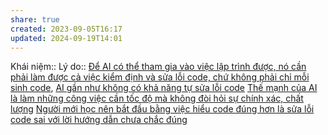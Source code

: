 ```yaml
---
share: true
created: 2023-09-05T16:17
updated: 2024-09-19T14:01
---
```

Khái niệm:: 
Lý do:: [Để AI có thể tham gia vào việc lập trình được, nó cần phải làm được cả việc kiểm định và sửa lỗi code, chứ không phải chỉ mỗi sinh code](./%C4%90%E1%BB%83%20AI%20c%C3%B3%20th%E1%BB%83%20tham%20gia%20v%C3%A0o%20vi%E1%BB%87c%20l%E1%BA%ADp%20tr%C3%ACnh%20%C4%91%C6%B0%E1%BB%A3c,%20n%C3%B3%20c%E1%BA%A7n%20ph%E1%BA%A3i%20l%C3%A0m%20%C4%91%C6%B0%E1%BB%A3c%20c%E1%BA%A3%20vi%E1%BB%87c%20ki%E1%BB%83m%20%C4%91%E1%BB%8Bnh%20v%C3%A0%20s%E1%BB%ADa%20l%E1%BB%97i%20code,%20ch%E1%BB%A9%20kh%C3%B4ng%20ph%E1%BA%A3i%20ch%E1%BB%89%20m%E1%BB%97i%20sinh%20code.md), [AI gần như không có khả năng tự sửa lỗi code](./AI%20g%E1%BA%A7n%20nh%C6%B0%20kh%C3%B4ng%20c%C3%B3%20kh%E1%BA%A3%20n%C4%83ng%20t%E1%BB%B1%20s%E1%BB%ADa%20l%E1%BB%97i%20code.md) 
[Thế mạnh của AI là làm những công việc cần tốc độ mà không đòi hỏi sự chính xác, chất lượng](../Ti%E1%BB%81m%20n%C4%83ng/Th%E1%BA%BF%20m%E1%BA%A1nh%20c%E1%BB%A7a%20AI%20l%C3%A0%20l%C3%A0m%20nh%E1%BB%AFng%20c%C3%B4ng%20vi%E1%BB%87c%20c%E1%BA%A7n%20t%E1%BB%91c%20%C4%91%E1%BB%99%20m%C3%A0%20kh%C3%B4ng%20%C4%91%C3%B2i%20h%E1%BB%8Fi%20s%E1%BB%B1%20ch%C3%ADnh%20x%C3%A1c,%20ch%E1%BA%A5t%20l%C6%B0%E1%BB%A3ng.md) 
[Người mới học nên bắt đầu bằng việc hiểu code đúng hơn là sửa lỗi code sai với lời hướng dẫn chưa chắc đúng](./Ng%C6%B0%E1%BB%9Di%20m%E1%BB%9Bi%20h%E1%BB%8Dc%20n%C3%AAn%20b%E1%BA%AFt%20%C4%91%E1%BA%A7u%20b%E1%BA%B1ng%20vi%E1%BB%87c%20hi%E1%BB%83u%20code%20%C4%91%C3%BAng%20h%C6%A1n%20l%C3%A0%20s%E1%BB%ADa%20l%E1%BB%97i%20code%20sai%20v%E1%BB%9Bi%20l%E1%BB%9Di%20h%C6%B0%E1%BB%9Bng%20d%E1%BA%ABn%20ch%C6%B0a%20ch%E1%BA%AFc%20%C4%91%C3%BAng.md) 